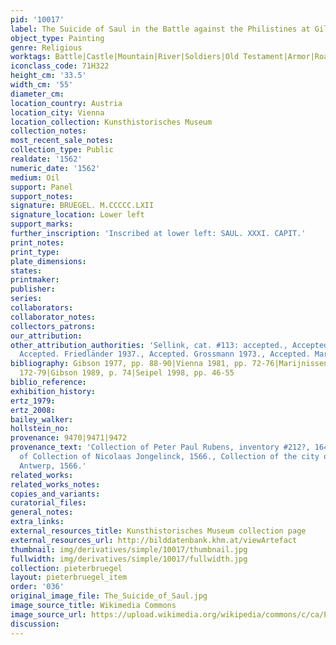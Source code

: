 ```yaml
---
pid: '10017'
label: The Suicide of Saul in the Battle against the Philistines at Gilboa
object_type: Painting
genre: Religious
worktags: Battle|Castle|Mountain|River|Soldiers|Old Testament|Armor|Road
iconclass_code: 71H322
height_cm: '33.5'
width_cm: '55'
diameter_cm:
location_country: Austria
location_city: Vienna
location_collection: Kunsthistorisches Museum
collection_notes:
most_recent_sale_notes:
collection_type: Public
realdate: '1562'
numeric_date: '1562'
medium: Oil
support: Panel
support_notes:
signature: BRUEGEL. M.CCCCC.LXII
signature_location: Lower left
support_marks:
further_inscription: 'Inscribed at lower left: SAUL. XXXI. CAPIT.'
print_notes:
print_type:
plate_dimensions:
states:
printmaker:
publisher:
series:
collaborators:
collaborator_notes:
collectors_patrons:
our_attribution:
other_attribution_authorities: 'Sellink, cat. #113: accepted., Accepted. Tolnay 1935.,
  Accepted. Friedländer 1937., Accepted. Grossmann 1973., Accepted. Marijnissen 1988.'
bibliography: Gibson 1977, pp. 88-90|Vienna 1981, pp. 72-76|Marijnissen 1988, pp.
  172-79|Gibson 1989, p. 74|Seipel 1998, pp. 46-55
biblio_reference:
exhibition_history:
ertz_1979:
ertz_2008:
bailey_walker:
hollstein_no:
provenance: 9470|9471|9472
provenance_text: 'Collection of Peter Paul Rubens, inventory #212?, 1640., Colleciton
  of Collection of Nicolaas Jongelinck, 1566., Collection of the city of Antwerp,
  Antwerp, 1566.'
related_works:
related_works_notes:
copies_and_variants:
curatorial_files:
general_notes:
extra_links:
external_resources_title: Kunsthistorisches Museum collection page
external_resources_url: http://bilddatenbank.khm.at/viewArtefact
thumbnail: img/derivatives/simple/10017/thumbnail.jpg
fullwidth: img/derivatives/simple/10017/fullwidth.jpg
collection: pieterbruegel
layout: pieterbruegel_item
order: '036'
original_image_file: The_Suicide_of_Saul.jpg
image_source_title: Wikimedia Commons
image_source_url: https://upload.wikimedia.org/wikipedia/commons/c/ca/Pieter_Bruegel_the_Elder_-_The_Suicide_of_Saul_-_WGA3325.jpg
discussion:
---
```

